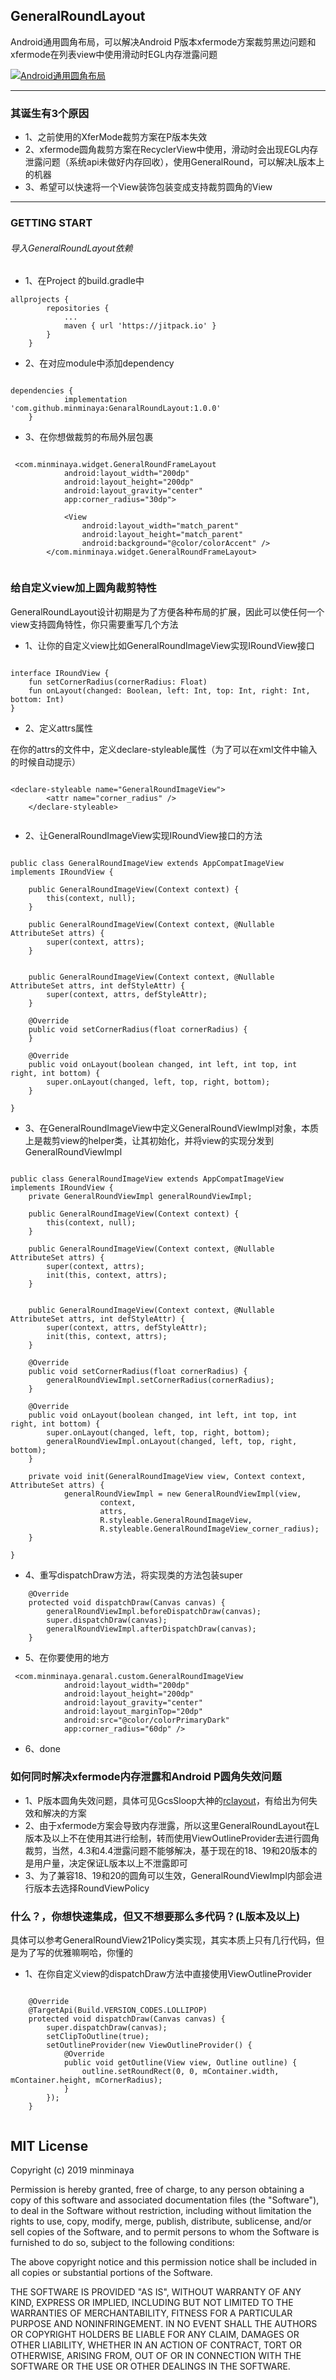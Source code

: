 ## GeneralRoundLayout

Android通用圆角布局，可以解决Android P版本xfermode方案裁剪黑边问题和xfermode在列表view中使用滑动时EGL内存泄露问题

[![Android通用圆角布局](https://s2.ax1x.com/2019/06/09/VslyTJ.md.png)](https://imgchr.com/i/VslyTJ)

---

### 其诞生有3个原因

- 1、之前使用的XferMode裁剪方案在P版本失效
- 2、xfermode圆角裁剪方案在RecyclerView中使用，滑动时会出现EGL内存泄露问题（系统api未做好内存回收），使用GeneralRound，可以解决L版本上的机器
- 3、希望可以快速将一个View装饰包装变成支持裁剪圆角的View

---

### GETTING START

###### 导入GeneralRoundLayout依赖

- 1、在Project 的build.gradle中

```
allprojects {
		repositories {
			...
			maven { url 'https://jitpack.io' }
		}
	}

```

- 2、在对应module中添加dependency

```

dependencies {
	        implementation 'com.github.minminaya:GenaralRoundLayout:1.0.0'
	}

```

- 3、在你想做裁剪的布局外层包裹

```

 <com.minminaya.widget.GeneralRoundFrameLayout
            android:layout_width="200dp"
            android:layout_height="200dp"
            android:layout_gravity="center"
            app:corner_radius="30dp">

            <View
                android:layout_width="match_parent"
                android:layout_height="match_parent"
                android:background="@color/colorAccent" />
        </com.minminaya.widget.GeneralRoundFrameLayout>
        
```

### 给自定义view加上圆角裁剪特性

GeneralRoundLayout设计初期是为了方便各种布局的扩展，因此可以使任何一个view支持圆角特性，你只需要重写几个方法

- 1、让你的自定义view比如GeneralRoundImageView实现IRoundView接口

```

interface IRoundView {
    fun setCornerRadius(cornerRadius: Float)
    fun onLayout(changed: Boolean, left: Int, top: Int, right: Int, bottom: Int)
}

```

- 2、定义attrs属性

在你的attrs的文件中，定义declare-styleable属性（为了可以在xml文件中输入的时候自动提示）

```

<declare-styleable name="GeneralRoundImageView">
        <attr name="corner_radius" />
    </declare-styleable>
    
```

- 2、让GeneralRoundImageView实现IRoundView接口的方法

```

public class GeneralRoundImageView extends AppCompatImageView implements IRoundView {

    public GeneralRoundImageView(Context context) {
        this(context, null);
    }

    public GeneralRoundImageView(Context context, @Nullable AttributeSet attrs) {
        super(context, attrs);
    }


    public GeneralRoundImageView(Context context, @Nullable AttributeSet attrs, int defStyleAttr) {
        super(context, attrs, defStyleAttr);
    }

    @Override
    public void setCornerRadius(float cornerRadius) {
    }

    @Override
    public void onLayout(boolean changed, int left, int top, int right, int bottom) {
        super.onLayout(changed, left, top, right, bottom);
    }

}

```

- 3、在GeneralRoundImageView中定义GeneralRoundViewImpl对象，本质上是裁剪view的helper类，让其初始化，并将view的实现分发到GeneralRoundViewImpl


```

public class GeneralRoundImageView extends AppCompatImageView implements IRoundView {
    private GeneralRoundViewImpl generalRoundViewImpl;

    public GeneralRoundImageView(Context context) {
        this(context, null);
    }

    public GeneralRoundImageView(Context context, @Nullable AttributeSet attrs) {
        super(context, attrs);
        init(this, context, attrs);
    }


    public GeneralRoundImageView(Context context, @Nullable AttributeSet attrs, int defStyleAttr) {
        super(context, attrs, defStyleAttr);
        init(this, context, attrs);
    }

    @Override
    public void setCornerRadius(float cornerRadius) {
        generalRoundViewImpl.setCornerRadius(cornerRadius);
    }

    @Override
    public void onLayout(boolean changed, int left, int top, int right, int bottom) {
        super.onLayout(changed, left, top, right, bottom);
        generalRoundViewImpl.onLayout(changed, left, top, right, bottom);
    }

    private void init(GeneralRoundImageView view, Context context, AttributeSet attrs) {
            generalRoundViewImpl = new GeneralRoundViewImpl(view,
                    context,
                    attrs,
                    R.styleable.GeneralRoundImageView,
                    R.styleable.GeneralRoundImageView_corner_radius);
    }

}

```

- 4、重写dispatchDraw方法，将实现类的方法包装super

```
    @Override
    protected void dispatchDraw(Canvas canvas) {
        generalRoundViewImpl.beforeDispatchDraw(canvas);
        super.dispatchDraw(canvas);
        generalRoundViewImpl.afterDispatchDraw(canvas);
    }

```

- 5、在你要使用的地方

```
 <com.minminaya.genaral.custom.GeneralRoundImageView
            android:layout_width="200dp"
            android:layout_height="200dp"
            android:layout_gravity="center"
            android:layout_marginTop="20dp"
            android:src="@color/colorPrimaryDark"
            app:corner_radius="60dp" />

```

- 6、done

### 如何同时解决xfermode内存泄露和Android P圆角失效问题

- 1、P版本圆角失效问题，具体可见GcsSloop大神的[rclayout](https://github.com/GcsSloop/rclayout)，有给出为何失效和解决的方案
- 2、由于xfermode方案会导致内存泄露，所以这里GeneralRoundLayout在L版本及以上不在使用其进行绘制，转而使用ViewOutlineProvider去进行圆角裁剪，当然，4.3和4.4泄露问题不能够解决，基于现在的18、19和20版本的是用户量，决定保证L版本以上不泄露即可
- 3、为了兼容18、19和20的圆角可以生效，GeneralRoundViewImpl内部会进行版本去选择RoundViewPolicy

### 什么？，你想快速集成，但又不想要那么多代码？(L版本及以上)

具体可以参考GeneralRoundView21Policy类实现，其实本质上只有几行代码，但是为了写的优雅嘛啊哈，你懂的


- 1、在你自定义view的dispatchDraw方法中直接使用ViewOutlineProvider

```

    @Override
    @TargetApi(Build.VERSION_CODES.LOLLIPOP)
    protected void dispatchDraw(Canvas canvas) {
        super.dispatchDraw(canvas);
        setClipToOutline(true);
        setOutlineProvider(new ViewOutlineProvider() {
            @Override
            public void getOutline(View view, Outline outline) {
                outline.setRoundRect(0, 0, mContainer.width, mContainer.height, mCornerRadius);
            }
        });
    }
    
```

## MIT License

Copyright (c) 2019 minminaya

Permission is hereby granted, free of charge, to any person obtaining a copy
of this software and associated documentation files (the "Software"), to deal
in the Software without restriction, including without limitation the rights
to use, copy, modify, merge, publish, distribute, sublicense, and/or sell
copies of the Software, and to permit persons to whom the Software is
furnished to do so, subject to the following conditions:

The above copyright notice and this permission notice shall be included in all
copies or substantial portions of the Software.

THE SOFTWARE IS PROVIDED "AS IS", WITHOUT WARRANTY OF ANY KIND, EXPRESS OR
IMPLIED, INCLUDING BUT NOT LIMITED TO THE WARRANTIES OF MERCHANTABILITY,
FITNESS FOR A PARTICULAR PURPOSE AND NONINFRINGEMENT. IN NO EVENT SHALL THE
AUTHORS OR COPYRIGHT HOLDERS BE LIABLE FOR ANY CLAIM, DAMAGES OR OTHER
LIABILITY, WHETHER IN AN ACTION OF CONTRACT, TORT OR OTHERWISE, ARISING FROM,
OUT OF OR IN CONNECTION WITH THE SOFTWARE OR THE USE OR OTHER DEALINGS IN THE
SOFTWARE.